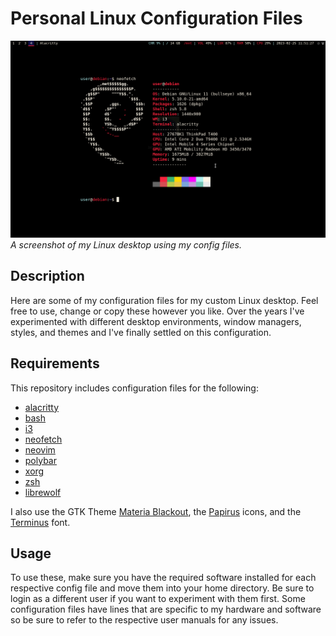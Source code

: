 # Personal Linux Configuration Files
![Desktop Rice](/desktop_rice.png)
*A screenshot of my Linux desktop using my config files.*

## Description

Here are some of my configuration files for my custom Linux desktop. Feel free to use, change or copy these however you like. Over the years I've experimented with different desktop environments, window managers, styles, and themes and I've finally settled on this configuration.

## Requirements

This repository includes configuration files for the following:

+ [alacritty](https://github.com/alacritty/alacritty)
+ [bash](https://git.savannah.gnu.org/cgit/bash.git)
+ [i3](https://github.com/i3/i3)
+ [neofetch](https://github.com/dylanaraps/neofetch)
+ [neovim](https://github.com/neovim/neovim)
+ [polybar](https://github.com/polybar/polybar)
+ [xorg](https://gitlab.freedesktop.org/xorg/xserver)
+ [zsh](https://sourceforge.net/p/zsh/code/ci/master/tree/)
+ [librewolf](https://gitlab.com/librewolf-community)

I also use the GTK Theme [Materia Blackout](https://www.xfce-look.org/p/1381066), the [Papirus](https://github.com/PapirusDevelopmentTeam/papirus-icon-theme) icons, and the [Terminus](https://terminus-font.sourceforge.net/) font.

## Usage

To use these, make sure you have the required software installed for each respective config file and move them into your home directory. Be sure to login as a different user if you want to experiment with them first. Some configuration files have lines that are specific to my hardware and software so be sure to refer to the respective user manuals for any issues.
